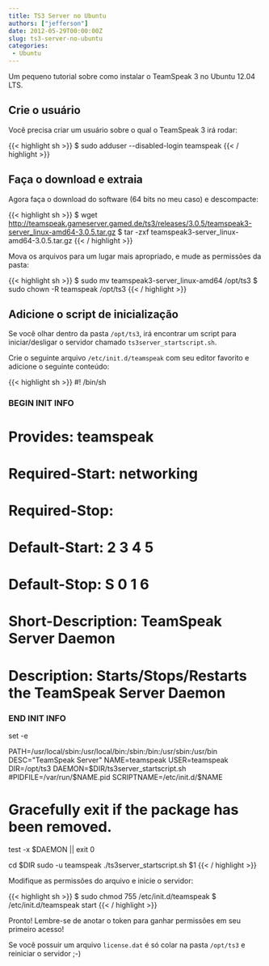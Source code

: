 ```yaml
---
title: TS3 Server no Ubuntu
authors: ["jefferson"]
date: 2012-05-29T00:00:00Z
slug: ts3-server-no-ubuntu
categories:
 - Ubuntu
---
```


Um pequeno tutorial sobre como instalar o TeamSpeak 3 no Ubuntu 12.04 LTS.

## Crie o usuário
Você precisa criar um usuário sobre o qual o TeamSpeak 3 irá rodar:

{{< highlight sh >}}
$ sudo adduser --disabled-login teamspeak
{{< / highlight >}}

## Faça o download e extraia
Agora faça o download do software (64 bits no meu caso) e descompacte:

{{< highlight sh >}}
$ wget http://teamspeak.gameserver.gamed.de/ts3/releases/3.0.5/teamspeak3-server_linux-amd64-3.0.5.tar.gz
$ tar -zxf teamspeak3-server_linux-amd64-3.0.5.tar.gz
{{< / highlight >}}

Mova os arquivos para um lugar mais apropriado, e mude as permissões da pasta:

{{< highlight sh >}}
$ sudo mv teamspeak3-server_linux-amd64 /opt/ts3
$ sudo chown -R teamspeak /opt/ts3
{{< / highlight >}}

## Adicione o script de inicialização
Se você olhar dentro da pasta `/opt/ts3`, irá encontrar um script para iniciar/desligar o servidor chamado `ts3server_startscript.sh`.

Crie o seguinte arquivo `/etc/init.d/teamspeak` com seu editor favorito e adicione o seguinte conteúdo:

{{< highlight sh >}}
#! /bin/sh
### BEGIN INIT INFO
# Provides:          teamspeak
# Required-Start:    networking
# Required-Stop:
# Default-Start:     2 3 4 5
# Default-Stop:      S 0 1 6
# Short-Description: TeamSpeak Server Daemon
# Description:       Starts/Stops/Restarts the TeamSpeak Server Daemon
### END INIT INFO

set -e

PATH=/usr/local/sbin:/usr/local/bin:/sbin:/bin:/usr/sbin:/usr/bin
DESC="TeamSpeak Server"
NAME=teamspeak
USER=teamspeak
DIR=/opt/ts3
DAEMON=$DIR/ts3server_startscript.sh
#PIDFILE=/var/run/$NAME.pid
SCRIPTNAME=/etc/init.d/$NAME

# Gracefully exit if the package has been removed.
test -x $DAEMON || exit 0

cd $DIR
sudo -u teamspeak ./ts3server_startscript.sh $1
{{< / highlight >}}

Modifique as permissões do arquivo e inicie o servidor:

{{< highlight sh >}}
$ sudo chmod 755 /etc/init.d/teamspeak
$ /etc/init.d/teamspeak start
{{< / highlight >}}

Pronto! Lembre-se de anotar o token para ganhar permissões em seu primeiro acesso!

Se você possuir um arquivo `license.dat` é só colar na pasta `/opt/ts3` e reiniciar o servidor ;-)

